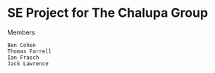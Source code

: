 SE Project for The Chalupa Group
===============================
Members
  
    Ben Cohen
    Thomas Farrell
    Ian Frasch
    Jack Lawrence

